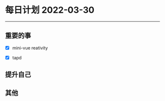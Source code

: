 #  每日计划 2022-03-30
---
## 重要的事
- [x]  mini-vue reativity
- [x]  tapd




## 提升自己
 



## 其他








